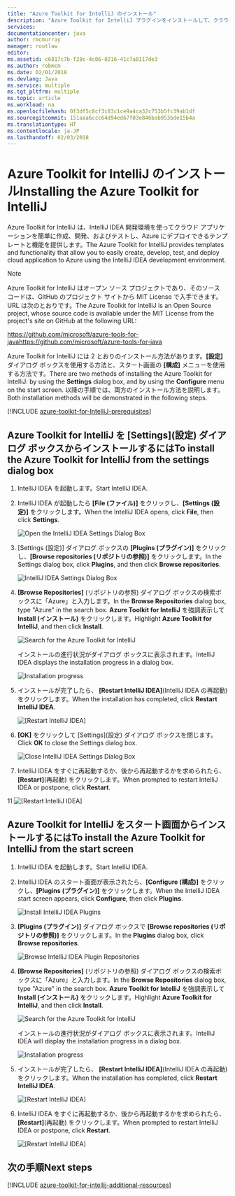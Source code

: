 ```yaml
---
title: "Azure Toolkit for IntelliJ のインストール"
description: "Azure Toolkit for IntelliJ プラグインをインストールして、クラウド アプリケーションを作成し、Azure にデプロイする方法を説明します。"
services: 
documentationcenter: java
author: rmcmurray
manager: routlaw
editor: 
ms.assetid: c6817c7b-f28c-4c06-8216-41c7a8117de3
ms.author: robmcm
ms.date: 02/01/2018
ms.devlang: Java
ms.service: multiple
ms.tgt_pltfrm: multiple
ms.topic: article
ms.workload: na
ms.openlocfilehash: 0f3df5c8cf3c83c1ce9a4ca32c753b5fc39ab1df
ms.sourcegitcommit: 151aaa6ccc64d94ed67f03e846bab953bde15b4a
ms.translationtype: HT
ms.contentlocale: ja-JP
ms.lasthandoff: 02/03/2018
---
```

# <a name="installing-the-azure-toolkit-for-intellij"></a><span data-ttu-id="178ed-103">Azure Toolkit for IntelliJ のインストール</span><span class="sxs-lookup"><span data-stu-id="178ed-103">Installing the Azure Toolkit for IntelliJ</span></span>

<span data-ttu-id="178ed-104">Azure Toolkit for IntelliJ は、IntelliJ IDEA 開発環境を使ってクラウド アプリケーションを簡単に作成、開発、およびテストし、Azure にデプロイできるテンプレートと機能を提供します。</span><span class="sxs-lookup"><span data-stu-id="178ed-104">The Azure Toolkit for IntelliJ provides templates and functionality that allow you to easily create, develop, test, and deploy cloud application to Azure using the IntelliJ IDEA development environment.</span></span>

> [!NOTE] 
> 
> <span data-ttu-id="178ed-105">Azure Toolkit for IntelliJ はオープン ソース プロジェクトであり、そのソース コードは、GitHub のプロジェクト サイトから MIT License で入手できます。URL は次のとおりです。</span><span class="sxs-lookup"><span data-stu-id="178ed-105">The Azure Toolkit for IntelliJ is an Open Source project, whose source code is available under the MIT License from the project's site on GitHub at the following URL:</span></span> 
> 
> <span data-ttu-id="178ed-106"><https://github.com/microsoft/azure-tools-for-java></span><span class="sxs-lookup"><span data-stu-id="178ed-106"><https://github.com/microsoft/azure-tools-for-java></span></span> 
> 

<span data-ttu-id="178ed-107">Azure Toolkit for IntelliJ には 2 とおりのインストール方法があります。**[設定]** ダイアログ ボックスを使用する方法と、スタート画面の **[構成]** メニューを使用する方法です。</span><span class="sxs-lookup"><span data-stu-id="178ed-107">There are two methods of installing the Azure Toolkit for IntelliJ: by using the **Settings** dialog box, and by using the **Configure** menu on the start screen.</span></span> <span data-ttu-id="178ed-108">以降の手順では、両方のインストール方法を説明します。</span><span class="sxs-lookup"><span data-stu-id="178ed-108">Both installation methods will be demonstrated in the following steps.</span></span>

[!INCLUDE [azure-toolkit-for-IntelliJ-prerequisites](../includes/azure-toolkit-for-intellij-prerequisites.md)]

## <a name="to-install-the-azure-toolkit-for-intellij-from-the-settings-dialog-box"></a><span data-ttu-id="178ed-109">Azure Toolkit for IntelliJ を [Settings]\(設定) ダイアログ ボックスからインストールするには</span><span class="sxs-lookup"><span data-stu-id="178ed-109">To install the Azure Toolkit for IntelliJ from the settings dialog box</span></span>

1. <span data-ttu-id="178ed-110">IntelliJ IDEA を起動します。</span><span class="sxs-lookup"><span data-stu-id="178ed-110">Start IntelliJ IDEA.</span></span>

1. <span data-ttu-id="178ed-111">IntelliJ IDEA が起動したら **[File (ファイル)]** をクリックし、**[Settings (設定)]** をクリックします。</span><span class="sxs-lookup"><span data-stu-id="178ed-111">When the IntelliJ IDEA opens, click **File**, then click **Settings**.</span></span>
   
   ![Open the IntelliJ IDEA Settings Dialog Box][01a]

1. <span data-ttu-id="178ed-113">[Settings (設定)] ダイアログ ボックスの **[Plugins (プラグイン)]** をクリックし、**[Browse repositories (リポジトリの参照)]** をクリックします。</span><span class="sxs-lookup"><span data-stu-id="178ed-113">In the Settings dialog box, click **Plugins**, and then click **Browse repositories**.</span></span>
   
   ![IntelliJ IDEA Settings Dialog Box][02a]

1. <span data-ttu-id="178ed-115">**[Browse Repositories]** (リポジトリの参照) ダイアログ ボックスの検索ボックスに「Azure」と入力します。</span><span class="sxs-lookup"><span data-stu-id="178ed-115">In the **Browse Repositories** dialog box, type "Azure" in the search box.</span></span> <span data-ttu-id="178ed-116">**Azure Toolkit for IntelliJ** を強調表示して **Install (インストール)** をクリックします。</span><span class="sxs-lookup"><span data-stu-id="178ed-116">Highlight **Azure Toolkit for IntelliJ**, and then click **Install**.</span></span>
   
   ![Search for the Azure Toolkit for IntelliJ][03]
   
   <span data-ttu-id="178ed-118">インストールの進行状況がダイアログ ボックスに表示されます。</span><span class="sxs-lookup"><span data-stu-id="178ed-118">IntelliJ IDEA displays the installation progress in a dialog box.</span></span>
   
   ![Installation progress][04]

1. <span data-ttu-id="178ed-120">インストールが完了したら、 **[Restart IntelliJ IDEA]**(IntelliJ IDEA の再起動) をクリックします。</span><span class="sxs-lookup"><span data-stu-id="178ed-120">When the installation has completed, click **Restart IntelliJ IDEA**.</span></span>
   
   ![[Restart IntelliJ IDEA]][05]

1. <span data-ttu-id="178ed-122">**[OK]** をクリックして [Settings]\(設定) ダイアログ ボックスを閉じます。</span><span class="sxs-lookup"><span data-stu-id="178ed-122">Click **OK** to close the Settings dialog box.</span></span>
   
   ![Close IntelliJ IDEA Settings Dialog Box][06]

1. <span data-ttu-id="178ed-124">IntelliJ IDEA をすぐに再起動するか、後から再起動するかを求められたら、 **[Restart]**(再起動) をクリックします。</span><span class="sxs-lookup"><span data-stu-id="178ed-124">When prompted to restart IntelliJ IDEA or postpone, click **Restart**.</span></span>
   
<span data-ttu-id="178ed-125">1</span><span class="sxs-lookup"><span data-stu-id="178ed-125">1</span></span>   ![[Restart IntelliJ IDEA]][07]

## <a name="to-install-the-azure-toolkit-for-intellij-from-the-start-screen"></a><span data-ttu-id="178ed-127">Azure Toolkit for IntelliJ をスタート画面からインストールするには</span><span class="sxs-lookup"><span data-stu-id="178ed-127">To install the Azure Toolkit for IntelliJ from the start screen</span></span>

1. <span data-ttu-id="178ed-128">IntelliJ IDEA を起動します。</span><span class="sxs-lookup"><span data-stu-id="178ed-128">Start IntelliJ IDEA.</span></span>

1. <span data-ttu-id="178ed-129">IntelliJ IDEA のスタート画面が表示されたら、**[Configure (構成)]** をクリックし、**[Plugins (プラグイン)]** をクリックします。</span><span class="sxs-lookup"><span data-stu-id="178ed-129">When the IntelliJ IDEA start screen appears, click **Configure**, then click **Plugins**.</span></span>
   
   ![Install IntelliJ IDEA Plugins][01b]

1. <span data-ttu-id="178ed-131">**[Plugins (プラグイン)]** ダイアログ ボックスで **[Browse repositories (リポジトリの参照)]** をクリックします。</span><span class="sxs-lookup"><span data-stu-id="178ed-131">In the **Plugins** dialog box, click **Browse repositories**.</span></span>
   
   ![Browse IntelliJ IDEA Plugin Repositories][02b]

1. <span data-ttu-id="178ed-133">**[Browse Repositories]** (リポジトリの参照) ダイアログ ボックスの検索ボックスに「Azure」と入力します。</span><span class="sxs-lookup"><span data-stu-id="178ed-133">In the **Browse Repositories** dialog box, type "Azure" in the search box.</span></span> <span data-ttu-id="178ed-134">**Azure Toolkit for IntelliJ** を強調表示して **Install (インストール)** をクリックします。</span><span class="sxs-lookup"><span data-stu-id="178ed-134">Highlight **Azure Toolkit for IntelliJ**, and then click **Install**.</span></span>
   
   ![Search for the Azure Toolkit for IntelliJ][03]
   
   <span data-ttu-id="178ed-136">インストールの進行状況がダイアログ ボックスに表示されます。</span><span class="sxs-lookup"><span data-stu-id="178ed-136">IntelliJ IDEA will display the installation progress in a dialog box.</span></span>
   
   ![Installation progress][04]

1. <span data-ttu-id="178ed-138">インストールが完了したら、 **[Restart IntelliJ IDEA]**(IntelliJ IDEA の再起動) をクリックします。</span><span class="sxs-lookup"><span data-stu-id="178ed-138">When the installation has completed, click **Restart IntelliJ IDEA**.</span></span>
   
   ![[Restart IntelliJ IDEA]][05]

1. <span data-ttu-id="178ed-140">IntelliJ IDEA をすぐに再起動するか、後から再起動するかを求められたら、 **[Restart]**(再起動) をクリックします。</span><span class="sxs-lookup"><span data-stu-id="178ed-140">When prompted to restart IntelliJ IDEA or postpone, click **Restart**.</span></span>
   
   ![[Restart IntelliJ IDEA]][07]

## <a name="next-steps"></a><span data-ttu-id="178ed-142">次の手順</span><span class="sxs-lookup"><span data-stu-id="178ed-142">Next steps</span></span>

[!INCLUDE [azure-toolkit-for-intellij-additional-resources](../includes/azure-toolkit-for-intellij-additional-resources.md)]

<!-- URL List -->

<!-- IMG List -->

[01a]: media/azure-toolkit-for-intellij-installation/01-intellij-file-settings.png
[01b]: media/azure-toolkit-for-intellij-installation/01-intellij-configure-dropdown.png
[02a]: media/azure-toolkit-for-intellij-installation/02-intellij-settings-dialog.png
[02b]: media/azure-toolkit-for-intellij-installation/02-intellij-plugins-dialog.png
[03]: media/azure-toolkit-for-intellij-installation/03-intellij-browse-repositories.png
[04]: media/azure-toolkit-for-intellij-installation/04-install-progress.png
[05]: media/azure-toolkit-for-intellij-installation/05-restart-intellij.png
[06]: media/azure-toolkit-for-intellij-installation/06-intellij-settings-dialog.png
[07]: media/azure-toolkit-for-intellij-installation/07-restart-intellij.png

